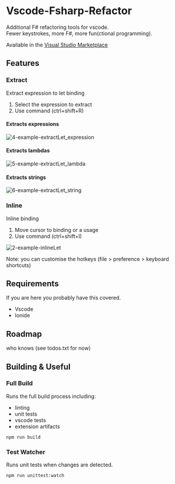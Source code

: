 # Vscode-Fsharp-Refactor
Additional F# refactoring tools for vscode.   
Fewer keystrokes, more F#, more fun(ctional programming).

Available in the [Visual Studio Marketplace](https://marketplace.visualstudio.com/items?itemName=danmannock.vscode-fsharp-refactor)

## Features
### Extract
Extract expression to let binding
1. Select the expression to extract
2. Use command (ctrl+shift+R)

#### Extracts expressions

![4-example-extractLet_expression](https://raw.githubusercontent.com/dmannock/vscode-fsharp-refactor/master/docs/4-example-extractLet_expression.gif)

#### Extracts lambdas
![5-example-extractLet_lambda](https://raw.githubusercontent.com/dmannock/vscode-fsharp-refactor/master/docs/5-example-extractLet_lambda.gif)

#### Extracts strings
![6-example-extractLet_string](https://raw.githubusercontent.com/dmannock/vscode-fsharp-refactor/master/docs/6-example-extractLet_string.gif)

### Inline
Inline binding 
1. Move cursor to binding or a usage
2. Use command (ctrl+shift+I)

![2-example-inlineLet](https://raw.githubusercontent.com/dmannock/vscode-fsharp-refactor/master/docs/2-example-inlineLet.gif)

Note: you can customise the hotkeys (file > preference > keyboard shortcuts)

## Requirements
If you are here you probably have this covered.
* Vscode
* Ionide

## Roadmap
who knows (see todos.txt for now)

## Building & Useful

### Full Build
Runs the full build process including:
* linting
* unit tests
* vscode tests
* extension artifacts

``
npm run build
``
### Test Watcher
Runs unit tests when changes are detected.

``
npm run unittest:watch
``
